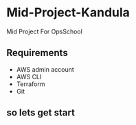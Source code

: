 # Mid-Project-Kandula
Mid Project For OpsSchool

## Requirements 
* AWS admin account
* AWS CLI
* Terraform
* Git

## so lets get start

